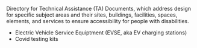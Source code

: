 Directory for Technical Assistance (TA) Documents, which address design for specific subject areas and their sites, buildings, facilities, spaces, elements, and services to ensure accessibility for people with disabilities.

- Electric Vehicle Service Equiptment (EVSE, aka EV charging stations)
- Covid testing kits
